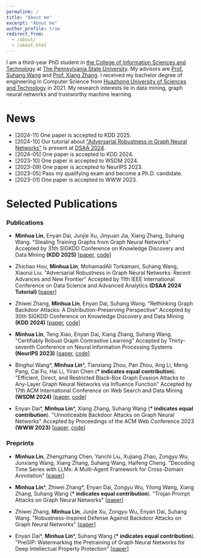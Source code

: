 ```yaml
---
permalink: /
title: "About me"
excerpt: "About me"
author_profile: true
redirect_from: 
  - /about/
  - /about.html
---
```

I am a third-year PhD student in [the College of Information Sciences and Technology](https://ist.psu.edu/) at [The Pennsylvania State University](https://www.psu.edu/). My advisors are [Prof. Suhang Wang](https://suhangwang.ist.psu.edu/) and [Prof. Xiang Zhang](https://faculty.ist.psu.edu/xzz89/). I received my bachelor degree of engineering in Computer Science from [Huazhong University of Sciences and Technology](http://english.hust.edu.cn/) in 2021. My research interests lie in data mining, graph neural networks and trustworthy machine learning.

News
======
* [2024-11] One paper is accepted to KDD 2025.
* [2024-10] Our tutorial about ["Adversarial Robustness in Graph Neural Networks"](https://ieeexplore.ieee.org/abstract/document/10722771) is present at [DSAA 2024](https://dsaa2024.dsaa.co/program-at-a-glance.html).
* [2024-05] One paper is accepted to KDD 2024.
* [2023-10] One paper is accepted to WSDM 2024.
* [2023-09] One paper is accepted to NeurIPS 2023.
* [2023-05] Pass my qualifying exam and become a Ph.D. candidate.
* [2023-01] One paper is accepted to WWW 2023.

<!-- Preprints
====== -->


Selected Publications
======
### Publications
* <b>Minhua Lin</b>, Enyan Dai, Junjie Xu, Jinyuan Jia, Xiang Zhang, Suhang Wang. "Stealing Training Graphs from Graph Neural Networks" Accepted by 31th SIGKDD Conference on Knowledge Discovery and Data Mining <b>(KDD 2025)</b> [[paper](), [code]()]

* Zhichao Hou, <b>Minhua Lin</b>, MohamadAli Torkamani, Suhang Wang, Xiaorui Liu. "Adversarial Robustness in Graph Neural Networks: Recent Advances and New Frontier" Accepted by 11th IEEE International Conference on Data Science and Advanced Analytics <b>(DSAA 2024 Tutorial)</b> [[paper](https://ieeexplore.ieee.org/abstract/document/10722771)]

* Zhiwei Zhang, <b>Minhua Lin</b>, Enyan Dai, Suhang Wang. "Rethinking Graph Backdoor Attacks: A Distribution-Preserving Perspective" Accepted by 30th SIGKDD Conference on Knowledge Discovery and Data Mining <b>(KDD 2024)</b> [[paper](https://arxiv.org/pdf/2405.10757.pdf), [code](https://github.com/zzwjames/DPGBA)]
* <b>Minhua Lin</b>, Teng Xiao, Enyan Dai, Xiang Zhang, Suhang Wang. "Certifiably Robust Graph Contrastive Learning" Accepted by Thirty-seventh Conference on Neural Information Processing Systems <b>(NeurIPS 2023)</b> [[paper](https://arxiv.org/pdf/2310.03312.pdf), [code](https://github.com/ventr1c/RES-GCL)]

* Binghui Wang\*, <b>Minhua Lin</b>\*, Tianxiang Zhou, Pan Zhou, Ang Li, Meng Pang, Cai Fu, Hai Li, Yiran Chen (<b>\* indicates equal contribution</b>). "Efficient, Direct, and Restricted Black-Box Graph Evasion Attacks to Any-Layer Graph Neural Networks via Influence Function" Accepted by 17th ACM International Conference on Web Search and Data Mining <b>(WSDM 2024)</b> [[paper](), [code](https://github.com/ventr1c/InfAttack)]

* Enyan Dai\*, <b>Minhua Lin</b>\*, Xiang Zhang, Suhang Wang (<b>\* indicates equal contribution</b>). "Unnoticeable Backdoor Attacks on Graph Neural Networks" Accepted by Proceedings of the ACM Web Conference 2023  <b>(WWW 2023)</b> [[paper](https://arxiv.org/pdf/2303.01263.pdf), [code](https://github.com/ventr1c/UGBA)]

### Preprints
* <b>Minhua Lin</b>, Zhengzhang Chen, Yanchi Liu, Xujiang Zhao, Zongyu Wu, Junxiang Wang, Xiang Zhang, Suhang Wang, Haifeng Cheng. "Decoding Time Series with LLMs: A Multi-Agent Framework for Cross-Domain Annotation" [[paper](https://arxiv.org/abs/2410.17462)]

* <b>Minhua Lin</b>\*, Zhiwei Zhang\*, Enyan Dai, Zongyu Wu, Yilong Wang, Xiang Zhang, Suhang Wang (<b>\* indicates equal contribution</b>). "Trojan Prompt Attacks on Graph Neural Networks" [[paper](https://arxiv.org/abs/2410.13974)]

* Zhiwei Zhang, <b>Minhua Lin</b>, Junjie Xu, Zongyu Wu, Enyan Dai, Suhang Wang. "Robustness-Inspired Defense Against Backdoor Attacks on Graph Neural Networks" [[paper](https://arxiv.org/abs/2406.09836)]

* Enyan Dai\*, <b>Minhua Lin</b>\*, Suhang Wang (<b>\* indicates equal contribution</b>). "PreGIP: Watermarking the Pretraining of Graph Neural Networks for Deep Intellectual Property Protection" [[paper](https://arxiv.org/abs/2402.04435)]



<div style="margin-top: 50px;"></div>

<!-- <script type='text/javascript' id='clustrmaps' src='//cdn.clustrmaps.com/map_v2.js?cl=ffffff&w=300&t=n&d=zUxGgAIvkBYGrseqx5YpoohUQRcYWPzLzUQw5ubd6nY&cmo=6de041&co=77bff2&cmn=c05ee5&ct=ffffff'></script> -->
<script type='text/javascript' id='clustrmaps' src='//cdn.clustrmaps.com/map_v2.js?cl=ffffff&w=300&t=tt&d=zUxGgAIvkBYGrseqx5YpoohUQRcYWPzLzUQw5ubd6nY&cmo=e04141&co=5ab3f2&cmn=c05ee5&ct=ffffff'></script>